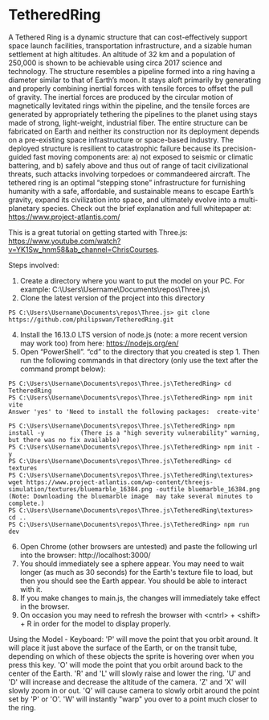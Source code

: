 # TetheredRing
A Tethered Ring is a dynamic structure that can cost-effectively support space launch facilities, transportation infrastructure, and a sizable human settlement at high altitudes. An altitude of 32 km and a population of 250,000 is shown to be achievable using circa 2017 science and technology.  The structure resembles a pipeline formed into a ring having a diameter similar to that of Earth’s moon. It stays aloft primarily by generating and properly combining inertial forces with tensile forces to offset the pull of gravity. The inertial forces are produced by the circular motion of magnetically levitated rings within the pipeline, and the tensile forces are generated by appropriately tethering the pipelines to the planet using stays made of strong, light-weight, industrial fiber.  The entire structure can be fabricated on Earth and neither its construction nor its deployment depends on a pre-existing space infrastructure or space-based industry. The deployed structure is resilient to catastrophic failure because its precision-guided fast moving components are: a) not exposed to seismic or climatic battering, and b) safely above and thus out of range of tacit civilizational threats, such attacks involving torpedoes or commandeered aircraft.  The tethered ring is an optimal “stepping stone” infrastructure for furnishing humanity with a safe, affordable, and sustainable means to escape Earth’s gravity, expand its civilization into space, and ultimately evolve into a multi-planetary species.  Check out the brief explanation and full whitepaper at: https://www.project-atlantis.com/

This is a great tutorial on getting started with Three.js: https://www.youtube.com/watch?v=YK1Sw_hnm58&ab_channel=ChrisCourses.

Steps involved:
1.	Create a directory where you want to put the model on your PC. For example: C:\Users\Username\Documents\repos\Three.js\
2.	Clone the latest version of the project into this directory
```
PS C:\Users\Username\Documents\repos\Three.js> git clone https://github.com/philipswan/TetheredRing.git
```
4.	Install the 16.13.0 LTS version of node.js (note: a more recent version may work too) from here: https://nodejs.org/en/
5.	Open “PowerShell”. “cd” to the directory that you created is step 1. Then run the following commands in that directory (only use the text after the command prompt below):
```
PS C:\Users\Username\Documents\repos\Three.js\TetheredRing> cd TetheredRing
PS C:\Users\Username\Documents\repos\Three.js\TetheredRing> npm init vite
Answer 'yes' to 'Need to install the following packages:  create-vite'

PS C:\Users\Username\Documents\repos\Three.js\TetheredRing> npm install -y          (There is a "high severity vulnerability" warning, but there was no fix available)
PS C:\Users\Username\Documents\repos\Three.js\TetheredRing> npm init -y
PS C:\Users\Username\Documents\repos\Three.js\TetheredRing> cd textures
PS C:\Users\Username\Documents\repos\Three.js\TetheredRing\textures> wget https://www.project-atlantis.com/wp-content/threejs-simulation/textures/bluemarble_16384.png -outfile bluemarble_16384.png
(Note: Downloading the bluemarble image  may take several minutes to complete.)
PS C:\Users\Username\Documents\repos\Three.js\TetheredRing\textures> cd ..
PS C:\Users\Username\Documents\repos\Three.js\TetheredRing> npm run dev
```
6.	Open Chrome (other browsers are untested) and paste the following url into the browser: http://localhost:3000/
7.	You should immediately see a sphere appear. You may need to wait longer (as much as 30 seconds) for the Earth's texture file to load, but then you should see the Earth appear. You should be able to interact with it.
8.	If you make changes to main.js, the changes will immediately take effect in the browser.
9.	On occasion you may need to refresh the browser with \<cntrl\> + \<shift\> + R in order for the model to display properly.

Using the Model - Keyboard:
'P' will move the point that you orbit around. It will place it just above the surface of the Earth, or on the transit tube, depending on which of these objects the sprite is hovering over when you press this key.
'O' will mode the point that you orbit around back to the center of the Earth.
'R' and 'L' will slowly raise and lower the ring.
'U' and 'D' will increase and decrease the altitude of the camera.
'Z' and 'X' will slowly zoom in or out.
'Q' will cause camera to slowly orbit around the point set by 'P' or 'O'.
'W' will instantly "warp" you over to a point much closer to the ring.
